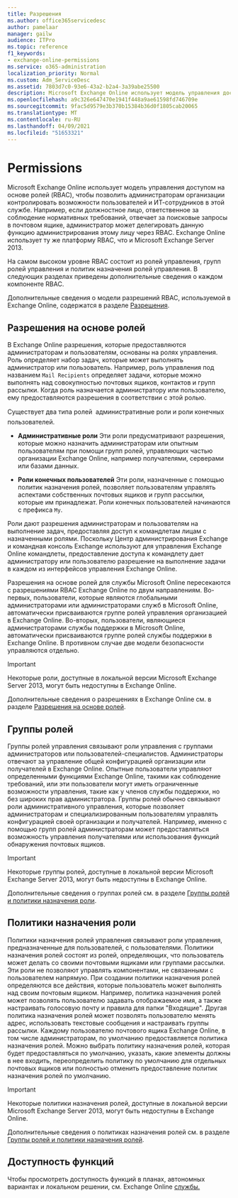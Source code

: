 ```yaml
---
title: Разрешения
ms.author: office365servicedesc
author: pamelaar
manager: gailw
audience: ITPro
ms.topic: reference
f1_keywords:
- exchange-online-permissions
ms.service: o365-administration
localization_priority: Normal
ms.custom: Adm_ServiceDesc
ms.assetid: 7803d7c0-93e6-43a2-b2a4-3a39abe25500
description: Microsoft Exchange Online использует модель управления доступом на основе ролей (RBAC), чтобы позволить администраторам организации контролировать возможности пользователей и ИТ-сотрудников в этой службе. Например, если должностное лицо, ответственное за соблюдение нормативных требований, отвечает за поисковые запросы в почтовом ящике, администратор может делегировать данную функцию администрирования этому лицу через RBAC. Exchange Online использует ту же платформу RBAC, что и Microsoft Exchange Server 2013.
ms.openlocfilehash: a9c326e647470e1941f448a9ae61598fd746709e
ms.sourcegitcommit: 9fac5d9579e3b370b15384b36d0f1805cab20065
ms.translationtype: MT
ms.contentlocale: ru-RU
ms.lasthandoff: 04/09/2021
ms.locfileid: "51653321"
---
```

# <a name="permissions"></a>Permissions

Microsoft Exchange Online использует модель управления доступом на основе ролей (RBAC), чтобы позволить администраторам организации контролировать возможности пользователей и ИТ-сотрудников в этой службе. Например, если должностное лицо, ответственное за соблюдение нормативных требований, отвечает за поисковые запросы в почтовом ящике, администратор может делегировать данную функцию администрирования этому лицу через RBAC. Exchange Online использует ту же платформу RBAC, что и Microsoft Exchange Server 2013. 
  
На самом высоком уровне RBAC состоит из ролей управления, групп ролей управления и политик назначения ролей управления. В следующих разделах приведены дополнительные сведения о каждом компоненте RBAC.
  
Дополнительные сведения о модели разрешений RBAC, используемой в Exchange Online, содержатся в разделе [Разрешения](/exchange/permissions-exchange-2013-help).
  
## <a name="role-based-permissions"></a>Разрешения на основе ролей

В Exchange Online разрешения, которые предоставляются администраторам и пользователям, основаны на ролях управления. Роль определяет набор задач, которые может выполнять администратор или пользователь. Например, роль управления под названием  `Mail Recipients` определяет задачи, которые можно выполнять над совокупностью почтовых ящиков, контактов и групп рассылки. Когда роль назначается администратору или пользователю, ему предоставляются разрешения в соответствии с этой ролью. 
  
Существует два типа ролей  административные роли и роли конечных пользователей.
  
- **Административные роли** Эти роли предусматривают разрешения, которые можно назначить администраторам или опытным пользователям при помощи групп ролей, управляющих частью организации Exchange Online, например получателями, серверами или базами данных. 
    
- **Роли конечных пользователей** Эти роли, назначенные с помощью политик назначения ролей, позволяет пользователям управлять аспектами собственных почтовых ящиков и групп рассылки, которые им принадлежат. Роли конечных пользователей начинаются с префикса  `My`.
    
Роли дают разрешения администраторам и пользователям на выполнение задач, предоставляя доступ к командлетам лицам с назначенными ролями. Поскольку Центр администрирования Exchange и командная консоль Exchange используют для управления Exchange Online командлеты, предоставление доступа к командлету дает администратору или пользователю разрешение на выполнение задачи в каждом из интерфейсов управления Exchange Online.
  
Разрешения на основе ролей для службы Microsoft Online пересекаются с разрешениями RBAC Exchange Online по двум направлениям. Во-первых, пользователи, которые являются глобальными администраторами или администраторами служб в Microsoft Online, автоматически присваиваются группе ролей управления организацией в Exchange Online. Во-вторых, пользователи, являющиеся администраторами службы поддержки в Microsoft Online, автоматически присваиваются группе ролей службы поддержки в Exchange Online. В противном случае две модели безопасности управляются отдельно.
  
> [!IMPORTANT]
> Некоторые роли, доступные в локальной версии Microsoft Exchange Server 2013, могут быть недоступны в Exchange Online. 
  
Дополнительные сведения о разрешениях в Exchange Online см. в разделе [Разрешения на основе ролей](/exchange/permissions-exchange-2013-help).
  
## <a name="role-groups"></a>Группы ролей

Группы ролей управления связывают роли управления с группами администраторов или пользователей-специалистов. Администраторы отвечают за управление общей конфигурацией организации или получателей в Exchange Online. Опытные пользователи управляют определенными функциями Exchange Online, такими как соблюдение требований, или эти пользователи могут иметь ограниченные возможности управления, такие как у членов службы поддержки, но без широких прав администратора. Группы ролей обычно связывают роли административного управления, которые позволяет администраторам и специализированным пользователям управлять конфигурацией своей организации и получателей. Например, именно с помощью групп ролей администраторам может предоставляться возможность управления получателями или использования функций обнаружения почтовых ящиков. 
  
> [!IMPORTANT]
> Некоторые группы ролей, доступные в локальной версии Microsoft Exchange Server 2013, могут быть недоступны в Exchange Online. 
  
Дополнительные сведения о группах ролей см. в разделе [Группы ролей и политики назначения роли](/exchange/permissions-exchange-2013-help).
  
## <a name="role-assignment-policies"></a>Политики назначения роли

Политики назначения ролей управления связывают роли управления, предназначенные для пользователей, с пользователями. Политики назначения ролей состоят из ролей, определяющих, что пользователь может делать со своими почтовыми ящиками или группами рассылки. Эти роли не позволяют управлять компонентами, не связанными с пользователем напрямую. При создании политики назначения ролей определяются все действия, которые пользователь может выполнять над своим почтовым ящиком. Например, политика назначения ролей может позволять пользователю задавать отображаемое имя, а также настраивать голосовую почту и правила для папки "Входящие". Другая политика назначения ролей может позволять пользователю менять адрес, использовать текстовые сообщения и настраивать группы рассылки. Каждому пользователю почтового ящика Exchange Online, в том числе администраторам, по умолчанию предоставляется политика назначения ролей. Можно выбрать политику назначения ролей, которая будет предоставляться по умолчанию, указать, какие элементы должны в нее входить, переопределить политику по умолчанию для отдельных почтовых ящиков или полностью отменить предоставление политик назначения ролей по умолчанию.
  
> [!IMPORTANT]
> Некоторые политики назначения ролей, доступные в локальной версии Microsoft Exchange Server 2013, могут быть недоступны в Exchange Online. 
  
Дополнительные сведения о политиках назначения ролей см. в разделе [Группы ролей и политики назначения ролей](/exchange/permissions-exchange-2013-help).
  
## <a name="feature-availability"></a>Доступность функций

Чтобы просмотреть доступность функций в планах, автономных вариантах и локальном решении, см. Exchange Online [службы.](exchange-online-service-description.md)
